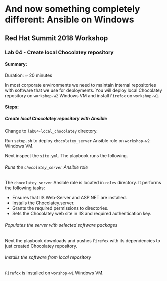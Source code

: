 # And now something completely different: Ansible on Windows
## Red Hat Summit 2018 Workshop
### Lab 04 - Create local Chocolatey repository

#### Summary:
Duration: ~ 20 minutes

In most corporate environments we need to maintain internal repositories with software that we use for deployments. You will deploy local Chocolatey repository on `workshop-w2` Windows VM and install `Firefox` on `workshop-w1`.

#### Steps:

##### Create local Chocolatey repository with Ansible

Change to `lab04-local_chocolatey` directory.

Run `setup.sh` to deploy `chocolatey_server` Ansible role on `workshop-w2` Windows VM.

Next inspect the `site.yml`. The playbook runs the following.

###### Runs the `chocolatey_server` Ansible role

The `chocolatey_server` Ansible role is located in `roles` directory.
It performs the following tasks:
* Ensures that IIS Web-Server and ASP.NET are installed.
* Installs the Chocolatey.server.
* Grants the required permissions to directories.
* Sets the Chocolatey web site in IIS and required authentication key.

###### Populates the server with selected software packages

Next the playbook downloads and pushes `Firefox` with its dependencies to just created Chocolatey repository.

###### Installs the software from local repository

`Firefox` is installed on `worshop-w1` Windows VM.
